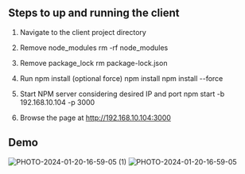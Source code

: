 
## Steps to up and running the client

1. Navigate to the client project directory
2. Remove node_modules
    rm -rf node_modules
3. Remove package_lock
    rm package-lock.json
4. Run npm install (optional force)
    npm install
    npm install --force

5. Start NPM server considering desired IP and port
    npm start -b 192.168.10.104 -p 3000
6. Browse the page at
    http://192.168.10.104:3000


## Demo 
![PHOTO-2024-01-20-16-59-05 (1)](https://github.com/MuneebMun/stock-ticker-client/assets/35550025/1cae54eb-3eb8-498c-853b-f60350489708)
![PHOTO-2024-01-20-16-59-05](https://github.com/MuneebMun/stock-ticker-client/assets/35550025/e99a3d8a-5c49-44b4-b8a5-a1bf490b42f9)
